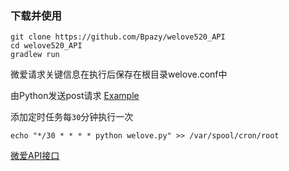 
### 下载并使用
```
git clone https://github.com/Bpazy/welove520_API
cd welove520_API
gradlew run
```
微爱请求关键信息在执行后保存在根目录welove.conf中

由Python发送post请求 [Example](https://github.com/Bpazy/welove520_API/blob/master/example/welove.py)

添加定时任务每`30`分钟执行一次

`echo "*/30 * * * * python welove.py" >> /var/spool/cron/root`

[微爱API接口](https://github.com/Bpazy/welove520_API/blob/master/example/API.md)
